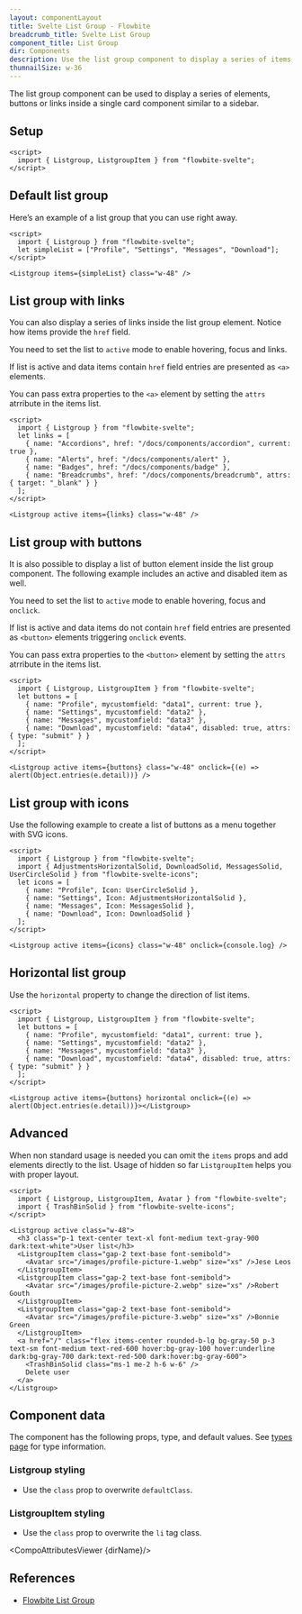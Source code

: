 ```yaml
---
layout: componentLayout
title: Svelte List Group - Flowbite
breadcrumb_title: Svelte List Group
component_title: List Group
dir: Components
description: Use the list group component to display a series of items, buttons or links inside a single element
thumnailSize: w-36
---
```


<script>
  import { CompoAttributesViewer,  GitHubCompoLinks, toKebabCase } from '../../utils'
  import { Badge, Heading, P, A } from '$lib'
  const dirName = toKebabCase(component_title)
</script>

The list group component can be used to display a series of elements, buttons or links inside a single card component similar to a sidebar.

## Setup

```svelte example hideOutput
<script>
  import { Listgroup, ListgroupItem } from "flowbite-svelte";
</script>
```

## Default list group

Here’s an example of a list group that you can use right away.

```svelte example class="flex justify-center" hideResponsiveButtons
<script>
  import { Listgroup } from "flowbite-svelte";
  let simpleList = ["Profile", "Settings", "Messages", "Download"];
</script>

<Listgroup items={simpleList} class="w-48" />
```

## List group with links

You can also display a series of links inside the list group element. Notice how items provide the `href` field.

You need to set the list to `active` mode to enable hovering, focus and links.

If list is active and data items contain `href` field entries are presented as `<a>` elements.

You can pass extra properties to the `<a>` element by setting the `attrs` atrribute in the items list.

```svelte example class="flex justify-center"
<script>
  import { Listgroup } from "flowbite-svelte";
  let links = [
    { name: "Accordions", href: "/docs/components/accordion", current: true },
    { name: "Alerts", href: "/docs/components/alert" },
    { name: "Badges", href: "/docs/components/badge" },
    { name: "Breadcrumbs", href: "/docs/components/breadcrumb", attrs: { target: "_blank" } }
  ];
</script>

<Listgroup active items={links} class="w-48" />
```

## List group with buttons

It is also possible to display a list of button element inside the list group component. The following example includes an active and disabled item as well.

You need to set the list to `active` mode to enable hovering, focus and `onclick`.

If list is active and data items do not contain `href` field entries are presented as `<button>` elements triggering `onclick` events.

You can pass extra properties to the `<button>` element by setting the `attrs` atrribute in the items list.

```svelte example class="flex justify-center" hideResponsiveButtons
<script>
  import { Listgroup, ListgroupItem } from "flowbite-svelte";
  let buttons = [
    { name: "Profile", mycustomfield: "data1", current: true },
    { name: "Settings", mycustomfield: "data2" },
    { name: "Messages", mycustomfield: "data3" },
    { name: "Download", mycustomfield: "data4", disabled: true, attrs: { type: "submit" } }
  ];
</script>

<Listgroup active items={buttons} class="w-48" onclick={(e) => alert(Object.entries(e.detail))} />
```

## List group with icons

Use the following example to create a list of buttons as a menu together with SVG icons.

```svelte example class="flex justify-center" hideResponsiveButtons
<script>
  import { Listgroup } from "flowbite-svelte";
  import { AdjustmentsHorizontalSolid, DownloadSolid, MessagesSolid, UserCircleSolid } from "flowbite-svelte-icons";
  let icons = [
    { name: "Profile", Icon: UserCircleSolid },
    { name: "Settings", Icon: AdjustmentsHorizontalSolid },
    { name: "Messages", Icon: MessagesSolid },
    { name: "Download", Icon: DownloadSolid }
  ];
</script>

<Listgroup active items={icons} class="w-48" onclick={console.log} />
```

## Horizontal list group

Use the `horizontal` property to change the direction of list items.

```svelte example class="flex justify-center" hideResponsiveButtons
<script>
  import { Listgroup, ListgroupItem } from "flowbite-svelte";
  let buttons = [
    { name: "Profile", mycustomfield: "data1", current: true },
    { name: "Settings", mycustomfield: "data2" },
    { name: "Messages", mycustomfield: "data3" },
    { name: "Download", mycustomfield: "data4", disabled: true, attrs: { type: "submit" } }
  ];
</script>

<Listgroup active items={buttons} horizontal onclick={(e) => alert(Object.entries(e.detail))}></Listgroup>
```

## Advanced

When non standard usage is needed you can omit the `items` props and add elements directly to the list. Usage of hidden so far `ListgroupItem` helps you with proper layout.

```svelte example class="flex justify-center" hideResponsiveButtons
<script>
  import { Listgroup, ListgroupItem, Avatar } from "flowbite-svelte";
  import { TrashBinSolid } from "flowbite-svelte-icons";
</script>

<Listgroup active class="w-48">
  <h3 class="p-1 text-center text-xl font-medium text-gray-900 dark:text-white">User list</h3>
  <ListgroupItem class="gap-2 text-base font-semibold">
    <Avatar src="/images/profile-picture-1.webp" size="xs" />Jese Leos
  </ListgroupItem>
  <ListgroupItem class="gap-2 text-base font-semibold">
    <Avatar src="/images/profile-picture-2.webp" size="xs" />Robert Gouth
  </ListgroupItem>
  <ListgroupItem class="gap-2 text-base font-semibold">
    <Avatar src="/images/profile-picture-3.webp" size="xs" />Bonnie Green
  </ListgroupItem>
  <a href="/" class="flex items-center rounded-b-lg bg-gray-50 p-3 text-sm font-medium text-red-600 hover:bg-gray-100 hover:underline dark:bg-gray-700 dark:text-red-500 dark:hover:bg-gray-600">
    <TrashBinSolid class="ms-1 me-2 h-6 w-6" />
    Delete user
  </a>
</Listgroup>
```

## Component data

The component has the following props, type, and default values. See [types page](/docs/pages/typescript) for type information.

### Listgroup styling

- Use the `class` prop to overwrite `defaultClass`.

### ListgroupItem styling

- Use the `class` prop to overwrite the `li` tag class.

<CompoAttributesViewer {dirName}/>

## References

- [Flowbite List Group](https://flowbite.com/docs/components/list-group/)

<GitHubCompoLinks />
